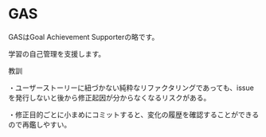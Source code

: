 # GAS

GASはGoal Achievement Supporterの略です。

学習の自己管理を支援します。

教訓

・ユーザーストーリーに紐づかない純粋なリファクタリングであっても、issueを発行しないと後から修正起因が分からなくなるリスクがある。

・修正目的ごとに小まめにコミットすると、変化の履歴を確認することができるので再鑑しやすい。
